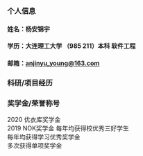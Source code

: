 ### 个人信息
#### 姓名：杨安锦宇
#### 学历：大连理工大学 （985 211）本科 软件工程
#### 邮箱：anjinyu_young@163.com


### 科研/项目经历

### 奖学金/荣誉称号
   2020 优衣库奖学金  
  2019 NOK奖学金 
  每年均获得校优秀三好学生  
  每年均获得学习优秀奖学金  
  多次获得单项奖学金 
